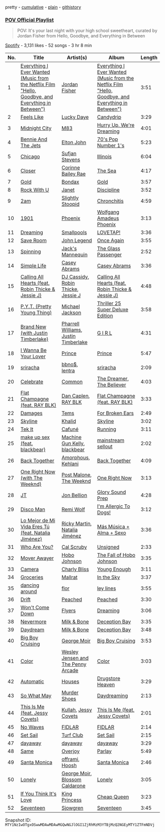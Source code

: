 pretty - [cumulative](/playlists/cumulative/37i9dQZF1DWYAFgmYBmOiv.md) - [plain](/playlists/plain/37i9dQZF1DWYAFgmYBmOiv) - [githistory](https://github.githistory.xyz/mackorone/spotify-playlist-archive/blob/main/playlists/plain/37i9dQZF1DWYAFgmYBmOiv)

### [POV Official Playlist](https://open.spotify.com/playlist/37i9dQZF1DWYAFgmYBmOiv)

> POV: It's your last night with your high school sweetheart, curated by Jordan Fisher from Hello, Goodbye, and Everything in Between

[Spotify](https://open.spotify.com/user/spotify) - 3,131 likes - 52 songs - 3 hr 8 min

| No. | Title | Artist(s) | Album | Length |
|---|---|---|---|---|
| 1 | [Everything I Ever Wanted \(Music from the Netflix Film "Hello, Goodbye, and Everything in Between"\)](https://open.spotify.com/track/3UXHq6nG3t1223oh8zZrM9) | [Jordan Fisher](https://open.spotify.com/artist/60wslYioiBcxSTInM4nIy2) | [Everything I Ever Wanted \(Music from the Netflix Film "Hello, Goodbye, and Everything in Between"\)](https://open.spotify.com/album/119HvKMU8tIao52eIy43X6) | 3:51 |
| 2 | [Feels Like](https://open.spotify.com/track/2Hyaggl5zUVCwGSbJmkOs3) | [Lucky Daye](https://open.spotify.com/artist/5Vuvs6Py2JRU7WiFDVsI7J) | [Candydrip](https://open.spotify.com/album/6eiCnBFhY8yvhLjZzjIsxQ) | 3:29 |
| 3 | [Midnight City](https://open.spotify.com/track/1eyzqe2QqGZUmfcPZtrIyt) | [M83](https://open.spotify.com/artist/63MQldklfxkjYDoUE4Tppz) | [Hurry Up, We're Dreaming](https://open.spotify.com/album/6R0ynY7RF20ofs9GJR5TXR) | 4:01 |
| 4 | [Bennie And The Jets](https://open.spotify.com/track/0LHzd11GIXVmND7TfQnGiy) | [Elton John](https://open.spotify.com/artist/3PhoLpVuITZKcymswpck5b) | [70's Pop Number 1's](https://open.spotify.com/album/5i8kfdER1rHnhzYcQc5KXX) | 5:23 |
| 5 | [Chicago](https://open.spotify.com/track/1yupbrI7ROhigIHpQBevPh) | [Sufjan Stevens](https://open.spotify.com/artist/4MXUO7sVCaFgFjoTI5ox5c) | [Illinois](https://open.spotify.com/album/1pOl0KEC1iQnA6F0XxV4To) | 6:04 |
| 6 | [Closer](https://open.spotify.com/track/4YtsQv4fham2xoPIQ8Ho9Q) | [Corinne Bailey Rae](https://open.spotify.com/artist/29WzbAQtDnBJF09es0uddn) | [The Sea](https://open.spotify.com/album/6BxDGmmHKXvYvvGur0CdTI) | 4:17 |
| 7 | [Gold](https://open.spotify.com/track/5EUlMkyX5kwBp2SFU6PqVi) | [Bondax](https://open.spotify.com/artist/4qobOrZpdUri80gScwsHfs) | [Gold](https://open.spotify.com/album/6lShEmilgF8MaZG0Hjh3du) | 3:57 |
| 8 | [Rock With U](https://open.spotify.com/track/5ZHwIIszkgLcVT3CicIylm) | [Janet](https://open.spotify.com/artist/0LwySibLlyu9JUdUFN1ZoS) | [Discipline](https://open.spotify.com/album/5hDjUyxqB0g8uwn3M0g9MM) | 3:52 |
| 9 | [2am](https://open.spotify.com/track/4cs6ORX8aKd6rtVdwAnnel) | [Slightly Stoopid](https://open.spotify.com/artist/6MxlVTY6PmY8Nyn16fvxtb) | [Chronchitis](https://open.spotify.com/album/2lKYJFAYLywsVOxLMRoAOe) | 4:59 |
| 10 | [1901](https://open.spotify.com/track/3FM33HqRlV7J1QJoPOnd2u) | [Phoenix](https://open.spotify.com/artist/1xU878Z1QtBldR7ru9owdU) | [Wolfgang Amadeus Phoenix](https://open.spotify.com/album/0IQbQC6V4UuHLcgO9Yt3uu) | 3:13 |
| 11 | [Dreaming](https://open.spotify.com/track/6cMswWRv4lAU3mh5lclgCc) | [Smallpools](https://open.spotify.com/artist/4iiQabGKtS2RtTKpVkrVTw) | [LOVETAP!](https://open.spotify.com/album/59xqFRG2IgFTsZtQ73yIp6) | 3:36 |
| 12 | [Save Room](https://open.spotify.com/track/3sTc75CCyIw4FPs6cXkOe7) | [John Legend](https://open.spotify.com/artist/5y2Xq6xcjJb2jVM54GHK3t) | [Once Again](https://open.spotify.com/album/1ZWwFwSKaREGLWxpGiPAoF) | 3:55 |
| 13 | [Spinning](https://open.spotify.com/track/4tS4iYnPEfV6z1EWcvxLcn) | [Jack's Mannequin](https://open.spotify.com/artist/42aeGx2I3uXINpGqC8L0LD) | [The Glass Passenger](https://open.spotify.com/album/4tD242Idl50T7UUn5iz6Hu) | 2:52 |
| 14 | [Simple Life](https://open.spotify.com/track/1uwvhkMMQlnaHQ8wtldM7K) | [Casey Abrams](https://open.spotify.com/artist/1UxNUybRFdtksz3l5HtCEG) | [Casey Abrams](https://open.spotify.com/album/6wq7YT3Nq1Qq5tB6DC8Ok7) | 3:36 |
| 15 | [Calling All Hearts \(feat\. Robin Thicke & Jessie J\)](https://open.spotify.com/track/0YeRxIsv9547EmlsP5wDU2) | [DJ Cassidy](https://open.spotify.com/artist/1xLOb1CC0N70wA28T7Q5uE), [Robin Thicke](https://open.spotify.com/artist/0ZrpamOxcZybMHGg1AYtHP), [Jessie J](https://open.spotify.com/artist/2gsggkzM5R49q6jpPvazou) | [Calling All Hearts \(feat\. Robin Thicke & Jessie J\)](https://open.spotify.com/album/1GaInUv1ODjtrAA04SpUj8) | 4:48 |
| 16 | [P.Y.T\. \(Pretty Young Thing\)](https://open.spotify.com/track/5lA3pwMkBdd24StM90QrNR) | [Michael Jackson](https://open.spotify.com/artist/3fMbdgg4jU18AjLCKBhRSm) | [Thriller 25 Super Deluxe Edition](https://open.spotify.com/album/1C2h7mLntPSeVYciMRTF4a) | 3:58 |
| 17 | [Brand New \(with Justin Timberlake\)](https://open.spotify.com/track/1RUubW9fHtIYwjl588PrhZ) | [Pharrell Williams](https://open.spotify.com/artist/2RdwBSPQiwcmiDo9kixcl8), [Justin Timberlake](https://open.spotify.com/artist/31TPClRtHm23RisEBtV3X7) | [G I R L](https://open.spotify.com/album/0lrmy4pJINsFzycJvttX2W) | 4:31 |
| 18 | [I Wanna Be Your Lover](https://open.spotify.com/track/2XLAzm8bMDSI7MhbRW8nVj) | [Prince](https://open.spotify.com/artist/5a2EaR3hamoenG9rDuVn8j) | [Prince](https://open.spotify.com/album/0j711DtV8bOSMZRCbphtPC) | 5:47 |
| 19 | [sriracha](https://open.spotify.com/track/27uqXX6GcgnvzE2QzNaj4z) | [bbno$](https://open.spotify.com/artist/41X1TR6hrK8Q2ZCpp2EqCz), [lentra](https://open.spotify.com/artist/484bfoveqgHfx2VhNY4zzT) | [sriracha](https://open.spotify.com/album/3VyYyeQnN0mGY8OxiwVveq) | 2:09 |
| 20 | [Celebrate](https://open.spotify.com/track/5sBylVOElekJAsqGT1zYeu) | [Common](https://open.spotify.com/artist/2GHclqNVjqGuiE5mA7BEoc) | [The Dreamer, The Believer](https://open.spotify.com/album/17eQeA5m7DpsZ42mUAGjgG) | 4:03 |
| 21 | [Flat Champagne \(feat\. RAY BLK\)](https://open.spotify.com/track/64EF4txbjf2JzhsWx93oCR) | [Dan Caplen](https://open.spotify.com/artist/2U3FuHYvL3vhkbDAXm24Ep), [RAY BLK](https://open.spotify.com/artist/0CkbPVBpOwwz9NPPglFKyq) | [Flat Champagne \(feat\. RAY BLK\)](https://open.spotify.com/album/04R3kQlGyk4M2qhnQFiTLR) | 3:33 |
| 22 | [Damages](https://open.spotify.com/track/3Xfwu3xtPqmJ4nM4jpBm8O) | [Tems](https://open.spotify.com/artist/687cZJR45JO7jhk1LHIbgq) | [For Broken Ears](https://open.spotify.com/album/2sU8ByeYc5BOBFNDr58CGV) | 2:49 |
| 23 | [Skyline](https://open.spotify.com/track/1QxIFMs4M8qd5cbJJu80v4) | [Khalid](https://open.spotify.com/artist/6LuN9FCkKOj5PcnpouEgny) | [Skyline](https://open.spotify.com/album/7CrDnyaqZVhO6UupmkQiHe) | 3:02 |
| 24 | [Tek It](https://open.spotify.com/track/751srcHf5tUqcEa9pRCQwP) | [Cafuné](https://open.spotify.com/artist/581C5Qwl87TskfBEzuoisu) | [Running](https://open.spotify.com/album/2dEf6lN5qYFQQy3Jd3ScHG) | 3:11 |
| 25 | [make up sex \(feat\. blackbear\)](https://open.spotify.com/track/50eJOxJiGmJ7PBZaTKpje1) | [Machine Gun Kelly](https://open.spotify.com/artist/6TIYQ3jFPwQSRmorSezPxX), [blackbear](https://open.spotify.com/artist/2cFrymmkijnjDg9SS92EPM) | [mainstream sellout](https://open.spotify.com/album/3sKZHtQoq3tPtkXbT8PJAc) | 2:02 |
| 26 | [Back Together](https://open.spotify.com/track/1KoXAHzunI8OY34GwmnIQV) | [Amorphous](https://open.spotify.com/artist/2mvAbMVwkxiZWJXjorKpdK), [Kehlani](https://open.spotify.com/artist/0cGUm45nv7Z6M6qdXYQGTX) | [Back Together](https://open.spotify.com/album/5aW4rl6oNbpoL0LwteyYNH) | 4:09 |
| 27 | [One Right Now \(with The Weeknd\)](https://open.spotify.com/track/00Blm7zeNqgYLPtW6zg8cj) | [Post Malone](https://open.spotify.com/artist/246dkjvS1zLTtiykXe5h60), [The Weeknd](https://open.spotify.com/artist/1Xyo4u8uXC1ZmMpatF05PJ) | [One Right Now](https://open.spotify.com/album/6fgSKdHloRioPrZ9oJC7FH) | 3:13 |
| 28 | [JT](https://open.spotify.com/track/1eftOUoeMO1JkSQQmS6jXF) | [Jon Bellion](https://open.spotify.com/artist/50JJSqHUf2RQ9xsHs0KMHg) | [Glory Sound Prep](https://open.spotify.com/album/59YYObx9wFEFG5zVdlfwvf) | 4:28 |
| 29 | [Disco Man](https://open.spotify.com/track/0T7aTl1t15HKHfwep4nANV) | [Remi Wolf](https://open.spotify.com/artist/0NB5HROxc8dDBXpkIi1v3d) | [I'm Allergic To Dogs!](https://open.spotify.com/album/6fnqjvzov5e9A0wpfhLblj) | 3:12 |
| 30 | [Lo Mejor de Mi Vida Eres Tú \(feat\. Natalia Jiménez\)](https://open.spotify.com/track/2uhaDVmfG7pT94VO5jl2r4) | [Ricky Martin](https://open.spotify.com/artist/7slfeZO9LsJbWgpkIoXBUJ), [Natalia Jiménez](https://open.spotify.com/artist/0j8QSBQZ9MNSGjHr1Vll1R) | [Más Música + Alma + Sexo](https://open.spotify.com/album/0a9o88R6EXFDtbcbdYqKD2) | 3:36 |
| 31 | [Who Are You?](https://open.spotify.com/track/4CvTWDcyTOCDVY4SbXZvqF) | [Cal Scruby](https://open.spotify.com/artist/2wcrc3fjebDRLVdtRUa3pu) | [Unsigned](https://open.spotify.com/album/7yzQttn0wrkF1ivIPyYvq8) | 2:33 |
| 32 | [Mover Awayer](https://open.spotify.com/track/1yyIxshSIfW89EPTW0xkPH) | [Hobo Johnson](https://open.spotify.com/artist/05SdqPzK4m3k1ljK2wrTSP) | [The Fall of Hobo Johnson](https://open.spotify.com/album/3QrkHSj8pBzE1Kwhpnktkw) | 3:35 |
| 33 | [Camera](https://open.spotify.com/track/7eSjpSUNaP55QMwPY2C7fb) | [Charly Bliss](https://open.spotify.com/artist/7axA2bNeZsae6t2mgxoSFh) | [Young Enough](https://open.spotify.com/album/1r4TaIR9nZHCM2umwoEiWB) | 3:11 |
| 34 | [Groceries](https://open.spotify.com/track/3II5NhDhjzIessLfaSjPQn) | [Mallrat](https://open.spotify.com/artist/4OSArit7O2Jaj4mgf3YN7A) | [In the Sky](https://open.spotify.com/album/0WuS7pRWpHnsSjOqizOZix) | 3:37 |
| 35 | [dancing around](https://open.spotify.com/track/5UAOuU3YK9xo76vtrhyDng) | [flor](https://open.spotify.com/artist/0szWPxzzE8DVEfXFRCLBUb) | [ley lines](https://open.spotify.com/album/0gSkJ8vX0yW1mkNKORxhMP) | 3:55 |
| 36 | [Drift](https://open.spotify.com/track/4CfIRbigdkyDGmgHtHONw3) | [Peached](https://open.spotify.com/artist/7ihtWddopw2KlLH90xZQiL) | [Peached](https://open.spotify.com/album/0U1y40quTVSQcDC6IXomkY) | 3:30 |
| 37 | [Won't Come Down](https://open.spotify.com/track/5tMTwCXoqeRXda2ZQWHEIU) | [Flyers](https://open.spotify.com/artist/5CWnjPFhtLWbquaXL25zZI) | [Dreaming](https://open.spotify.com/album/6BGfVQLnzsBWG4qZaca0Ga) | 3:06 |
| 38 | [Nevermore](https://open.spotify.com/track/4dvLOP9XOBUgrWAnHMJf8m) | [Milk & Bone](https://open.spotify.com/artist/4fmvA5uVlZUNsje29D1PaW) | [Deception Bay](https://open.spotify.com/album/32lqkV59tbtXqcQeyasTmO) | 3:35 |
| 39 | [Daydream](https://open.spotify.com/track/7JcOhztbr6Qvhycgyx0Ea9) | [Milk & Bone](https://open.spotify.com/artist/4fmvA5uVlZUNsje29D1PaW) | [Deception Bay](https://open.spotify.com/album/32lqkV59tbtXqcQeyasTmO) | 3:48 |
| 40 | [Big Boy Cruising](https://open.spotify.com/track/27utWLwggttKhJlO6AdtBd) | [George Moir](https://open.spotify.com/artist/6eNGoUHSDYfXSy5SvnN1Uu) | [Big Boy Cruising](https://open.spotify.com/album/7LFYlpx3ROVKEBv0c0Drv5) | 3:53 |
| 41 | [Color](https://open.spotify.com/track/36YKPVpGJLog8bBNxZBU0R) | [Wesley Jensen and The Penny Arcade](https://open.spotify.com/artist/0cV24KE5pjnmbOIppvJcrB) | [Color](https://open.spotify.com/album/3RSTnNpRQfdtojosSLXk6D) | 3:03 |
| 42 | [Automatic](https://open.spotify.com/track/2Nghjyjd1l1p21oQ4ywk7t) | [Houses](https://open.spotify.com/artist/648kpaANsUr1HABoE4mkPw) | [Drugstore Heaven](https://open.spotify.com/album/22LWHEt5nZlH8ZTo0YywgC) | 3:29 |
| 43 | [So What May](https://open.spotify.com/track/2eOHmqUR5kAQgsdXGaiuE9) | [Murder Shoes](https://open.spotify.com/artist/4FXp4FyUoIzswFB81ODLwd) | [Daydreaming](https://open.spotify.com/album/1Y7pOuTbF47Qr4slUDkeEP) | 2:13 |
| 44 | [This Is Me \(feat\. Jessy Covets\)](https://open.spotify.com/track/5mv0TsYJhzFxWQXic7E8Yi) | [Kullah](https://open.spotify.com/artist/71nUJL5kr5jSwp3KoydxwW), [Jessy Covets](https://open.spotify.com/artist/0e35qB87R4rgIfDysLHzAV) | [This Is Me \(feat\. Jessy Covets\)](https://open.spotify.com/album/1lPjiIJLzrs3QKOqGtesQe) | 2:01 |
| 45 | [No Waves](https://open.spotify.com/track/5vw6mb5UUdA3vVQfcFN8yA) | [FIDLAR](https://open.spotify.com/artist/3P6duIn7oHeiBACZfYeNud) | [FIDLAR](https://open.spotify.com/album/33D9P5ywquFzDqx30JxCxs) | 2:14 |
| 46 | [Set Sail](https://open.spotify.com/track/0VuFPUbrZXZX5eX0fFqIZV) | [Turf Club](https://open.spotify.com/artist/6N1cMPOKUEJfPv56YWM7y9) | [Set Sail](https://open.spotify.com/album/78JSYJrcVfje0FCciktQt2) | 2:15 |
| 47 | [dayaway](https://open.spotify.com/track/6Fk8wkBXvJdjf6A2vcEZJa) | [dayaway](https://open.spotify.com/artist/6doiARNekKDdYtgBXIE5tX) | [dayaway](https://open.spotify.com/album/45bxPNY3YTYkQCvRjml7pn) | 3:29 |
| 48 | [Same](https://open.spotify.com/track/15mRefIoRl2MGerbnNCZ9h) | [Overjoy](https://open.spotify.com/artist/5lEEsvqAnhjSr3p6jlbDwN) | [Parlay](https://open.spotify.com/album/1CH57K0bDqw8RaXiyMVGtG) | 5:49 |
| 49 | [Santa Monica](https://open.spotify.com/track/5R4LHqbN7o4h4hIPKN5SCE) | [offrami](https://open.spotify.com/artist/733pYGuQ9xwCh15uK2VWT1), [Hoosh](https://open.spotify.com/artist/451QYarjabz09nL2SSufeV) | [Santa Monica](https://open.spotify.com/album/4Tjv9KvSUIDKhDNtG1t4zm) | 2:46 |
| 50 | [Lonely](https://open.spotify.com/track/4FnSCrqa0lzbJUF1TRoCkQ) | [George Moir](https://open.spotify.com/artist/6eNGoUHSDYfXSy5SvnN1Uu), [Blossom Caldarone](https://open.spotify.com/artist/0BrUMx34x84azYCP7QvEU0) | [Lonely](https://open.spotify.com/album/7JYEia78Au9reCguu5Kjmn) | 3:05 |
| 51 | [If You Think It's Love](https://open.spotify.com/track/3iiL6merNpFNX1bny9sfvM) | [King Princess](https://open.spotify.com/artist/6beUvFUlKliUYJdLOXNj9C) | [Cheap Queen](https://open.spotify.com/album/00uqjqwLruO346z3cNlNqG) | 3:23 |
| 52 | [Seventeen](https://open.spotify.com/track/4gsR34XSIE2fUY4odwZqym) | [Sjowgren](https://open.spotify.com/artist/32Ko3nL0210QAt14S3Rs4Y) | [Seventeen](https://open.spotify.com/album/4BrJEabBSw59bwSjKZl25p) | 3:45 |

Snapshot ID: `MTY1NzIwOTgxOSwwMDAwMDAwMGQwNGJlOGI1ZjRhMzM3YTBjMzQ2NGEyMTY1ZTFmNDVj`
